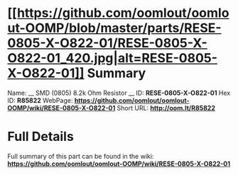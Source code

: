 
[[https://github.com/oomlout/oomlout-OOMP/blob/master/parts/RESE-0805-X-O822-01/RESE-0805-X-O822-01_420.jpg|alt=RESE-0805-X-O822-01]] 
Summary
=================

Name: __ SMD (0805) 8.2k Ohm Resistor __
ID: __RESE-0805-X-O822-01__
Hex ID: __R85822__
WebPage: __https://github.com/oomlout/oomlout-OOMP/wiki/RESE-0805-X-O822-01__
Short URL: __http://oom.lt/R85822__

Full Details
==========================
Full summary of this part can be found in the wiki:   
__https://github.com/oomlout/oomlout-OOMP/wiki/RESE-0805-X-O822-01__   

